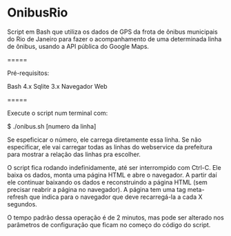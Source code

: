 OnibusRio
=========

Script em Bash que utiliza os dados de GPS da frota de ônibus municipais do Rio de Janeiro para fazer o acompanhamento de uma determinada linha de ônibus, usando a API pública do Google Maps.

=====

Pré-requisitos:

Bash 4.x
Sqlite 3.x
Navegador Web

=====

Execute o script num terminal com:

$ ./onibus.sh [numero da linha]

Se espeficicar o número, ele carrega diretamente essa linha. Se não especificar, ele vai carregar todas as linhas do webservice da prefeitura para mostrar a relação das linhas pra escolher.

O script fica rodando indefinidamente, até ser interrompido com Ctrl-C. Ele baixa os dados, monta uma página HTML e abre o navegador. A partir daí ele continuar baixando os dados e reconstruindo a página HTML (sem precisar reabrir a página no navegador). A página tem uma tag meta-refresh que indica para o navegador que deve recarregá-la a cada X segundos.

O tempo padrão dessa operação é de 2 minutos, mas pode ser alterado nos parâmetros de configuração que ficam no começo do código do script.
